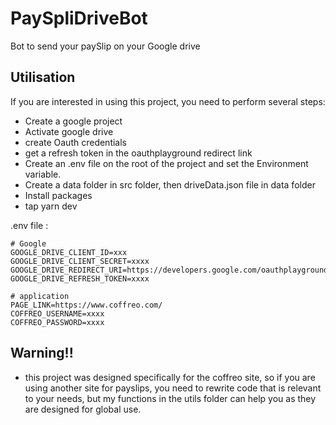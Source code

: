 # PaySpliDriveBot

Bot to send your paySlip on your Google drive

## Utilisation

If you are interested in using this project, you need to perform several steps:
- Create a google project
- Activate google drive
- create Oauth credentials
- get a refresh token in the oauthplayground redirect link
- Create an .env file on the root of the project and set the Environment variable.
- Create a data folder in src folder, then driveData.json file in data folder
- Install packages
- tap yarn dev 

.env file :
```shell
# Google
GOOGLE_DRIVE_CLIENT_ID=xxx
GOOGLE_DRIVE_CLIENT_SECRET=xxxx
GOOGLE_DRIVE_REDIRECT_URI=https://developers.google.com/oauthplayground
GOOGLE_DRIVE_REFRESH_TOKEN=xxxx

# application
PAGE_LINK=https://www.coffreo.com/
COFFREO_USERNAME=xxxx
COFFREO_PASSWORD=xxxx
```

## Warning!!
- this project was designed specifically for the coffreo site, so if you are using another site for payslips, you need to rewrite code that is relevant to your needs, but my functions in the utils folder can help you as they are designed for global use.